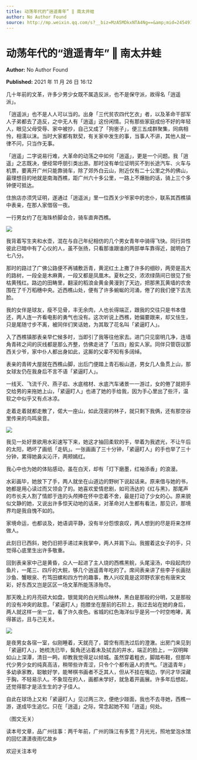 ```yaml
---
title: 动荡年代的“逍遥青年” ‖ 南太井蛙
author: No Author Found
source: http://mp.weixin.qq.com/s?__biz=MzA5MDkxNTA4Ng==&amp;mid=2454911744&amp;idx=1&amp;sn=228e5afd4b3efebf4f6727e39eefa8e4&amp;chksm=87a23361b0d5ba772aad88cbbca68e7c94f546c7b7873ab915ec6eba47b729a6e77e05cc0f98#rd
---
```


# 动荡年代的“逍遥青年” ‖ 南太井蛙

**Author:** No Author Found

**Published:** 2021 年 11 月 26 日 16:12

几十年前的文革，许多少男少女既不属造反派，也不是保守派，故得名「逍遥派」。

「逍遥派」也不是人人可以当的。出身「三代贫农四代乞衣」者，以及革命干部军人子弟都去了造反，之中无人有「逍遥」这份闲情。只有那些家庭成份不好的年轻人，眼见父母受辱、家中被抄，自己又成了「狗崽子」，便三五成群聚集，同病相怜，相濡以沫。当时大家都有默契，有关家中发生的事，当事人不讲，其他人就一律不问，只当作无事。

「逍遥」二字说易行难，大革命的动荡之中如何「逍遥」，更是一个问题。我「逍遥」之志既决，便经常呼朋引类出游。那时没有单位证明买不到长途汽车、火车与机票，要离开广州只能靠骑车，除了郊外白云山，附近仅有二十公里之外的佛山，最理想目的地就是南海西樵，距广州六十多公里，一路上不爆胎的话，骑上三个多钟便可抵达。

住旅店亦须凭证明，遂通过「逍遥派」里一位西关少爷家中的忠仆，联系其西樵镇中表亲，在那人家借宿一夜。

一行男女约了在海珠桥脚会合，骑车直奔西樵。

![](https://mmbiz.qpic.cn/mmbiz_jpg/PJWG74pLsMYibFGjamRNSdLXU8zt2Pu0ENp9MMHzpSaKgBCf8Bc8b5vMeyxJj9yicnnVacC7QTbuDLRyLS8yovdA/640)

我背着写生夹和水壶，混在与自己年纪相仿的几个男女青年中骑得飞快。同行异性彼此已暗中有了心仪的人，虽不张扬，只看那谁跟谁的两部单车靠得近，就明白了七八分。

那时的路过了广佛公路便不再铺敷沥青，黄泥红土上撒了许多的细砂，两旁是高大的路树，一段全是木麻黄，一段又都是凤凰木。夏秋之交，浓浓绿荫间已很见了些枯黄残红。路边的田畴里，翻滚的稻浪金黄金黄漫到了天边，把那黑瓦黄墙的农舍围在了千万稻穗中央。近西樵山处，便有了许多蜿蜒的河涌，倦了的我们便下去洗脸。

我的女伴是球友，瘦不见骨，丰无余肉，人也长得端正，跟我的交往只是书本借还，两人连一齐看电影的勇气也没有。这次听说上西樵，她偏要跟来，却又怯生，只是尾随寸步不离，被同伴们笑话她，为其取了花名叫「紧逼盯人」。

入了西樵镇那表亲早伫候多时，当即引了我等往他家去。进门只见窗明几净，连墙角青砖之间的灰线都是那么齐整，仿佛走进了「五四」殷实人家。同伴只管窃议那西关少爷，家中仆人都出身如此，这厮的父辈不知有多阔绰。

表亲的青砖大屋就在西樵山脚，出后门便踏上青石板山道，男女几人鱼贯上山，那女球友仍在我身后不言不语「紧逼盯人」。

一线天、飞流千尺、燕子岩、水底棺材、水底汽车诸景一一游过，女的倦了就把手交给男的来拖她上山，「紧逼盯人」也递了她的手给我，因为手心里出了些汗，温软之中似乎又有点冰凉。

走着走着就都走散了，偌大一座山，如此茂密的林子，就只剩下我俩，还有那空谷里传来的鸟鸣泉音。

![](https://mmbiz.qpic.cn/mmbiz_jpg/PJWG74pLsMYibFGjamRNSdLXU8zt2Pu0EqmfCx2A2LxMdqU3vH21Hiaia28SiaxoQPHIQ6JzUKpibWiaAFFr431UOATA/640)

我见一处好景欲用水彩速写下来，她这才抽回柔软的手，举着为我遮光，不让午后的太阳，晒坏了画纸「走矾」。一张画画了三十分钟，「紧逼盯人」的手也举了三十分钟，累得她鼻尖沁汗，两颊嫣红。

我心中也为她的体贴感动，虽在白天，却有「灯下磨墨，红袖添香」的浪漫。

水彩画毕，她放下了手，两人就坐在山道边的野树下说起话来。原来借与她的书，她都是用心读过而又领会了的。她喜欢爱情悲剧，如司汤达的《红与黑》，那尾声的市长夫人割了情郎于连的头颅捧在怀中恋着不舍，最是打动了少女的心。原来貌似文静的她，又说出许多惊天动地的话来，对革命对人生都有看法，那见识，那境界均是我自愧不如的。

家境命运，也都谈及，她语调平静，没有半分怨恨哀叹，两人想到的尽是将来怎样做人。

此刻日已西斜，她仍旧把手递过来我掌中，两人并肩下山。我握着这女子的手，只觉得心底里生出许多敬重。

回到表亲家中己是黄昏，众人一起进了主人烧的西樵黑鲩，头尾滚汤，中段起肉炒鱼片，一尾三、四斤的大鲩，够几个逍遥青年吃的了。席间表亲讲了些李子长画挞沙鱼、蟹眼泉、冇笃田螺和四方竹的趣事，教人兴叹竟是这郊野农家也有唐宋文彩，好东西又岂是区区一场文革所能荡涤殆尽。

那天晚上的月亮硕大如盘，银晃晃的白光照山映林，黑白是那般的分明，又是那般的没有冲突的敌意。「紧逼盯人」抱膝坐在屋前的石阶上，我过去站在她的身后，两人就这样一坐一立，看了许久夜色。省城的红色海洋似乎是另一个时空咆哮，离得甚远，且与己无关。

![](https://mmbiz.qpic.cn/mmbiz_jpg/PJWG74pLsMYibFGjamRNSdLXU8zt2Pu0EfUXRtKKwr958M2aWPa6aDdkiaicO9xgLqePhBlGp8gWqS63p272Fe3Dw/640)

是夜男女各宿一室，似刚睡着，天就亮了，碧空有雨洗过后的澄澈。出房门来见到「紧逼盯人」，她梳洗已毕，鬓角还沾着未及拭去的井水，端正的脸上，一双明眸如山上深潭，清目一眄，却教我觉得足以倾城。虽然穿着粗衣，脚踏布鞋，但那年代少男少女的纯真高洁，稍带些许青涩，只令个个都有逼人的贵气。「逍遥青年」多幼承家教，聪敏好学，能琴棋书画者不乏其人，但从不挂在嘴边，学问才华深藏于胸，不轻易示人。不象现在的人，画都未学好，就急着开画展。许多年后想起，还觉得那才是活生生的才子佳人。

自此在球场上又和「紧逼盯人」见过两三次，便绝少踫面，我也不去寻她，西樵一游，遂成毕生追忆。只在「逍遥」之际，常念起她不知「逍遥」何处。

（图文无关）

读本号文章，品广州往事：两千年前，广州的珠江有多宽？月光光，照地堂泡水馆的回忆潇潇夜雨忆故乡

欢迎关注本号
